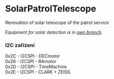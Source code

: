 # SolarPatrolTelescope
Renovation of solar telescope of the patrol service

_Equipment for solar detection is in [own branch](https://github.com/UniversalScientificTechnologies/SolarPatrolTelescope/tree/ControlSystem)._


### I2C zařízení

0x2C - I2CSPI - DECmotor \
0x28 - I2CSPI - RAmotor \
0x2D - I2CSPI - TimeMachine \
0x2E - I2CSPI - CLARK + ZEISS

